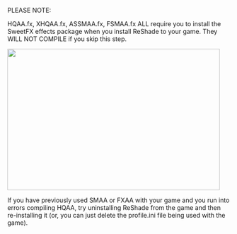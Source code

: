 PLEASE NOTE:

HQAA.fx, XHQAA.fx, ASSMAA.fx, FSMAA.fx ALL require you to install the SweetFX effects package when you install ReShade to your game. They WILL NOT COMPILE if you skip this step.

<img src="https://cdn.discordapp.com/attachments/609352379351171076/917892930906251284/Untitled.png" width="480" height="320">

If you have previously used SMAA or FXAA with your game and you run into errors compiling HQAA, try uninstalling ReShade from the game and then re-installing it (or, you can just delete the profile.ini file being used with the game).
